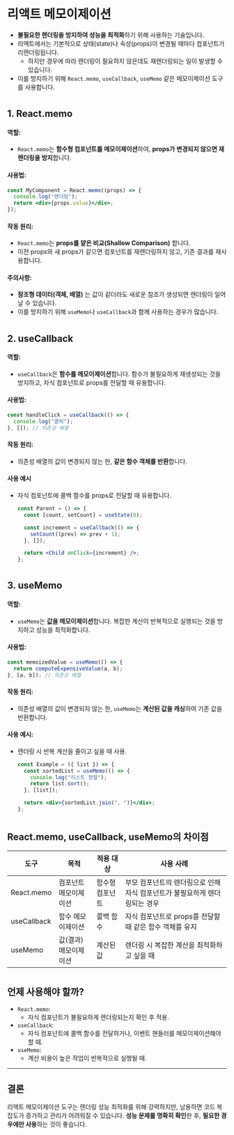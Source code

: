 # 리액트 메모이제이션
- **불필요한 렌더링을 방지하여 성능을 최적화**하기 위해 사용하는 기술입니다.
- 리액트에서는 기본적으로 상태(state)나 속성(props)이 변경될 때마다 컴포넌트가 리렌더링됩니다.
  - 하지만 경우에 따라 렌더링이 필요하지 않은데도 재렌더링되는 일이 발생할 수 있습니다.
- 이를 방지하기 위해 `React.memo`, `useCallback`, `useMemo` 같은 메모이제이션 도구를 사용합니다.

# 

## **1. React.memo**
#### **역할**: 
- `React.memo`는 **함수형 컴포넌트를 메모이제이션**하여, **props가 변경되지 않으면 재렌더링을 방지**합니다.

#### **사용법**:
  ```jsx
  const MyComponent = React.memo((props) => {
    console.log("렌더링");
    return <div>{props.value}</div>;
  });
  ```

#### **작동 원리**:
  - `React.memo`는 **props를 얕은 비교(Shallow Comparison)** 합니다.
  - 이전 props와 새 props가 같으면 컴포넌트를 재렌더링하지 않고, 기존 결과를 재사용합니다.

#### **주의사항**:
  - **참조형 데이터(객체, 배열)** 는 값이 같더라도 새로운 참조가 생성되면 렌더링이 일어날 수 있습니다.
  - 이를 방지하기 위해 `useMemo`나 `useCallback`과 함께 사용하는 경우가 많습니다.

# 

## **2. useCallback**
#### **역할**: 
- `useCallback`은 **함수를 메모이제이션**합니다. 함수가 불필요하게 재생성되는 것을 방지하고, 자식 컴포넌트로 props를 전달할 때 유용합니다.

#### **사용법**:
  ```jsx
  const handleClick = useCallback(() => {
    console.log("클릭");
  }, []); // 의존성 배열
  ```

#### **작동 원리**:
  - 의존성 배열의 값이 변경되지 않는 한, **같은 함수 객체를 반환**합니다.

#### **사용 예시**
- 자식 컴포넌트에 콜백 함수를 props로 전달할 때 유용합니다.
  ```jsx
  const Parent = () => {
    const [count, setCount] = useState(0);

    const increment = useCallback(() => {
      setCount((prev) => prev + 1);
    }, []);

    return <Child onClick={increment} />;
  };
  ```

# 

## **3. useMemo**
#### **역할**: 
- `useMemo`는 **값을 메모이제이션**합니다. 복잡한 계산이 반복적으로 실행되는 것을 방지하고 성능을 최적화합니다.

#### **사용법**:
  ```jsx
  const memoizedValue = useMemo(() => {
    return computeExpensiveValue(a, b);
  }, [a, b]); // 의존성 배열
  ```

#### **작동 원리**:
  - 의존성 배열의 값이 변경되지 않는 한, `useMemo`는 **계산된 값을 캐싱**하여 기존 값을 반환합니다.

#### **사용 예시**: 
- 렌더링 시 반복 계산을 줄이고 싶을 때 사용.
  ```jsx
  const Example = ({ list }) => {
    const sortedList = useMemo(() => {
      console.log("리스트 정렬");
      return list.sort();
    }, [list]);

    return <div>{sortedList.join(", ")}</div>;
  };
  ```

# 

## **React.memo, useCallback, useMemo의 차이점**
| **도구**       | **목적**                               | **적용 대상**          | **사용 사례**                                                                 |
|----------------|---------------------------------------|------------------------|------------------------------------------------------------------------------|
| React.memo     | 컴포넌트 메모이제이션                 | 함수형 컴포넌트         | 부모 컴포넌트의 렌더링으로 인해 자식 컴포넌트가 불필요하게 렌더링되는 경우 |
| useCallback    | 함수 메모이제이션                     | 콜백 함수               | 자식 컴포넌트로 props를 전달할 때 같은 함수 객체를 유지                    |
| useMemo        | 값(결과) 메모이제이션                  | 계산된 값               | 렌더링 시 복잡한 계산을 최적화하고 싶을 때                                 |

# 

## **언제 사용해야 할까?**
- `React.memo`:
  - 자식 컴포넌트가 불필요하게 렌더링되는지 확인 후 적용.
- `useCallback`:
  - 자식 컴포넌트에 콜백 함수를 전달하거나, 이벤트 핸들러를 메모이제이션해야 할 때.
- `useMemo`:
  - 계산 비용이 높은 작업이 반복적으로 실행될 때.

---

## **결론**
리액트 메모이제이션 도구는 렌더링 성능 최적화를 위해 강력하지만, 남용하면 코드 복잡도가 증가하고 관리가 어려워질 수 있습니다. **성능 문제를 명확히 확인**한 후, **필요한 경우에만 사용**하는 것이 좋습니다.
